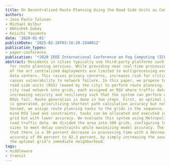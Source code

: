 ```yaml
---
title: On Decentralized Route Planning Using the Road Side Units as Computing Resources
authors:
- Jose Paolo Talusan
- Michael Wilbur
- Abhishek Dubey
- Keiichi Yasumoto
date: '2020-01-01'
publishDate: '2025-02-20T03:16:29.254801Z'
publication_types:
- paper-conference
publication: '*2020 IEEE International Conference on Fog Computing (ICFC)*'
abstract: Residents in cities typically use third-party platforms such as Google Maps
  for route planning services. While providing near real-time processing, these state
  of the art centralized deployments are limited to multiprocessing environments in
  data centers. This raises privacy concerns, increases risk for critical data and
  causes vulnerability to network failure. In this paper, we propose to use decentralized
  road side units (RSU) (owned by the city) to perform route planning. We divide the
  city road network into grids, each assigned an RSU where traffic data is kept locally,
  increasing security and resiliency such that the system can perform even if some
  RSUs fail. Route generation is done in two steps. First, an optimal grid sequence
  is generated, prioritizing shortest path calculation accuracy but not RSU load.
  Second, we assign route planning tasks to the grids in the sequence. Keeping in
  mind RSU load and constraints, tasks can be allocated and executed in any non-optimal
  grid but with lower accuracy. We evaluate this system using Metropolitan Nashville
  road traffic data. We divided the area into 500 grids, configuring load and neighborhood
  sizes to meet delay constraints while maximizing model accuracy. The results show
  that there is a 30 percent decrease in processing time with a decrease in model
  accuracy of 99 percent to 92.3 percent, by simply increasing the search area to
  the optimal grid’s immediate neighborhood.
tags:
- middleware
- transit
---
```

